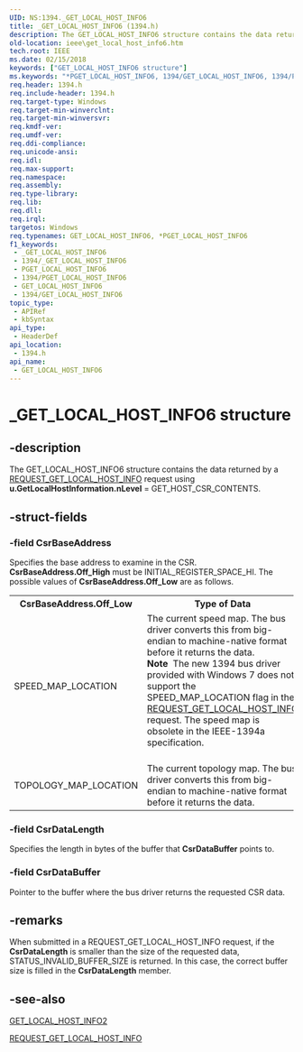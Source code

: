 ```yaml
---
UID: NS:1394._GET_LOCAL_HOST_INFO6
title: _GET_LOCAL_HOST_INFO6 (1394.h)
description: The GET_LOCAL_HOST_INFO6 structure contains the data returned by a REQUEST_GET_LOCAL_HOST_INFO request using u.GetLocalHostInformation.nLevel = GET_HOST_CSR_CONTENTS.
old-location: ieee\get_local_host_info6.htm
tech.root: IEEE
ms.date: 02/15/2018
keywords: ["GET_LOCAL_HOST_INFO6 structure"]
ms.keywords: "*PGET_LOCAL_HOST_INFO6, 1394/GET_LOCAL_HOST_INFO6, 1394/PGET_LOCAL_HOST_INFO6, 1394stct_90799b58-816d-4624-a194-6b42d64b903c.xml, GET_LOCAL_HOST_INFO6, GET_LOCAL_HOST_INFO6 structure [Buses], IEEE.get_local_host_info6, PGET_LOCAL_HOST_INFO6, PGET_LOCAL_HOST_INFO6 structure pointer [Buses], _GET_LOCAL_HOST_INFO6"
req.header: 1394.h
req.include-header: 1394.h
req.target-type: Windows
req.target-min-winverclnt: 
req.target-min-winversvr: 
req.kmdf-ver: 
req.umdf-ver: 
req.ddi-compliance: 
req.unicode-ansi: 
req.idl: 
req.max-support: 
req.namespace: 
req.assembly: 
req.type-library: 
req.lib: 
req.dll: 
req.irql: 
targetos: Windows
req.typenames: GET_LOCAL_HOST_INFO6, *PGET_LOCAL_HOST_INFO6
f1_keywords:
 - _GET_LOCAL_HOST_INFO6
 - 1394/_GET_LOCAL_HOST_INFO6
 - PGET_LOCAL_HOST_INFO6
 - 1394/PGET_LOCAL_HOST_INFO6
 - GET_LOCAL_HOST_INFO6
 - 1394/GET_LOCAL_HOST_INFO6
topic_type:
 - APIRef
 - kbSyntax
api_type:
 - HeaderDef
api_location:
 - 1394.h
api_name:
 - GET_LOCAL_HOST_INFO6
---
```


# _GET_LOCAL_HOST_INFO6 structure


## -description

The GET_LOCAL_HOST_INFO6 structure contains the data returned by a <a href="https://msdn.microsoft.com/library/windows/hardware/ff537644">REQUEST_GET_LOCAL_HOST_INFO</a> request using <b>u.GetLocalHostInformation.nLevel</b> = GET_HOST_CSR_CONTENTS.

## -struct-fields

### -field CsrBaseAddress

Specifies the base address to examine in the CSR. <b>CsrBaseAddress.Off_High</b> must be INITIAL_REGISTER_SPACE_HI. The possible values of <b>CsrBaseAddress.Off_Low</b> are as follows.

<table>
<tr>
<th>CsrBaseAddress.Off_Low</th>
<th>Type of Data</th>
</tr>
<tr>
<td>
SPEED_MAP_LOCATION

</td>
<td>
The current speed map. The bus driver converts this from big-endian to machine-native format before it returns the data.<div class="alert"><b>Note</b>  The new 1394 bus driver provided with Windows 7 does not support the SPEED_MAP_LOCATION flag in the <a href="https://msdn.microsoft.com/library/windows/hardware/ff537644">REQUEST_GET_LOCAL_HOST_INFO</a> request. The speed map is obsolete in the IEEE-1394a specification.</div>
<div> </div>


</td>
</tr>
<tr>
<td>
TOPOLOGY_MAP_LOCATION

</td>
<td>
The current topology map. The bus driver converts this from big-endian to machine-native format before it returns the data.

</td>
</tr>
</table>

### -field CsrDataLength

Specifies the length in bytes of the buffer that <b>CsrDataBuffer</b> points to.

### -field CsrDataBuffer

Pointer to the buffer where the bus driver returns the requested CSR data.

## -remarks

When submitted in a REQUEST_GET_LOCAL_HOST_INFO request, if the <b>CsrDataLength</b> is smaller than the size of the requested data, STATUS_INVALID_BUFFER_SIZE is returned. In this case, the correct buffer size is filled in the <b>CsrDataLength</b> member.

## -see-also

<a href="/windows-hardware/drivers/ddi/1394/ns-1394-_get_local_host_info2">GET_LOCAL_HOST_INFO2</a>



<a href="https://msdn.microsoft.com/library/windows/hardware/ff537644">REQUEST_GET_LOCAL_HOST_INFO</a>
